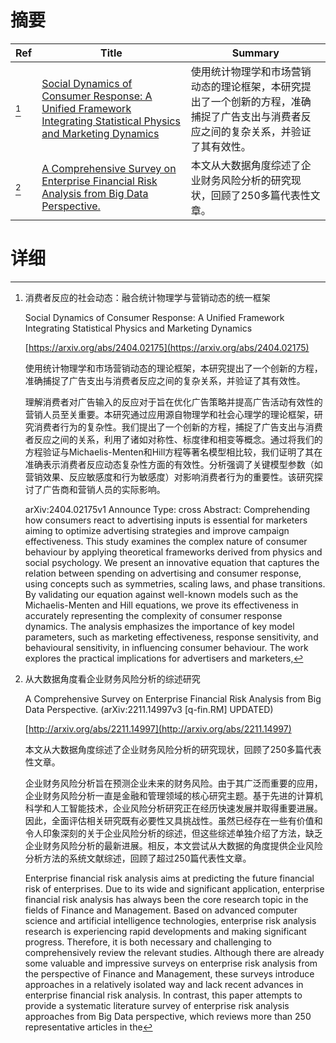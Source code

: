 # 摘要

| Ref | Title | Summary |
| --- | --- | --- |
| [^1] | [Social Dynamics of Consumer Response: A Unified Framework Integrating Statistical Physics and Marketing Dynamics](https://arxiv.org/abs/2404.02175) | 使用统计物理学和市场营销动态的理论框架，本研究提出了一个创新的方程，准确捕捉了广告支出与消费者反应之间的复杂关系，并验证了其有效性。 |
| [^2] | [A Comprehensive Survey on Enterprise Financial Risk Analysis from Big Data Perspective.](http://arxiv.org/abs/2211.14997) | 本文从大数据角度综述了企业财务风险分析的研究现状，回顾了250多篇代表性文章。 |

# 详细

[^1]: 消费者反应的社会动态：融合统计物理学与营销动态的统一框架

    Social Dynamics of Consumer Response: A Unified Framework Integrating Statistical Physics and Marketing Dynamics

    [https://arxiv.org/abs/2404.02175](https://arxiv.org/abs/2404.02175)

    使用统计物理学和市场营销动态的理论框架，本研究提出了一个创新的方程，准确捕捉了广告支出与消费者反应之间的复杂关系，并验证了其有效性。

    

    理解消费者对广告输入的反应对于旨在优化广告策略并提高广告活动有效性的营销人员至关重要。本研究通过应用源自物理学和社会心理学的理论框架，研究消费者行为的复杂性。我们提出了一个创新的方程，捕捉了广告支出与消费者反应之间的关系，利用了诸如对称性、标度律和相变等概念。通过将我们的方程验证与Michaelis-Menten和Hill方程等著名模型相比较，我们证明了其在准确表示消费者反应动态复杂性方面的有效性。分析强调了关键模型参数（如营销效果、反应敏感度和行为敏感度）对影响消费者行为的重要性。该研究探讨了广告商和营销人员的实际影响。

    arXiv:2404.02175v1 Announce Type: cross  Abstract: Comprehending how consumers react to advertising inputs is essential for marketers aiming to optimize advertising strategies and improve campaign effectiveness. This study examines the complex nature of consumer behaviour by applying theoretical frameworks derived from physics and social psychology. We present an innovative equation that captures the relation between spending on advertising and consumer response, using concepts such as symmetries, scaling laws, and phase transitions. By validating our equation against well-known models such as the Michaelis-Menten and Hill equations, we prove its effectiveness in accurately representing the complexity of consumer response dynamics. The analysis emphasizes the importance of key model parameters, such as marketing effectiveness, response sensitivity, and behavioural sensitivity, in influencing consumer behaviour. The work explores the practical implications for advertisers and marketers,
    
[^2]: 从大数据角度看企业财务风险分析的综述研究

    A Comprehensive Survey on Enterprise Financial Risk Analysis from Big Data Perspective. (arXiv:2211.14997v3 [q-fin.RM] UPDATED)

    [http://arxiv.org/abs/2211.14997](http://arxiv.org/abs/2211.14997)

    本文从大数据角度综述了企业财务风险分析的研究现状，回顾了250多篇代表性文章。

    

    企业财务风险分析旨在预测企业未来的财务风险。由于其广泛而重要的应用，企业财务风险分析一直是金融和管理领域的核心研究主题。基于先进的计算机科学和人工智能技术，企业风险分析研究正在经历快速发展并取得重要进展。因此，全面评估相关研究既有必要性又具挑战性。虽然已经存在一些有价值和令人印象深刻的关于企业风险分析的综述，但这些综述单独介绍了方法，缺乏企业财务风险分析的最新进展。相反，本文尝试从大数据的角度提供企业风险分析方法的系统文献综述，回顾了超过250篇代表性文章。

    Enterprise financial risk analysis aims at predicting the future financial risk of enterprises. Due to its wide and significant application, enterprise financial risk analysis has always been the core research topic in the fields of Finance and Management. Based on advanced computer science and artificial intelligence technologies, enterprise risk analysis research is experiencing rapid developments and making significant progress. Therefore, it is both necessary and challenging to comprehensively review the relevant studies. Although there are already some valuable and impressive surveys on enterprise risk analysis from the perspective of Finance and Management, these surveys introduce approaches in a relatively isolated way and lack recent advances in enterprise financial risk analysis. In contrast, this paper attempts to provide a systematic literature survey of enterprise risk analysis approaches from Big Data perspective, which reviews more than 250 representative articles in the 
    

